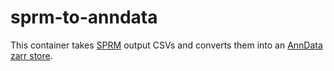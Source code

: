 # sprm-to-anndata

This container takes [SPRM](https://docs.google.com/document/d/1c7UR0Pe1newpVhQY2HEFkfV8O7GAj9Vk4XnuSiSnDeY/edit) output CSVs and converts them into an [AnnData zarr store](https://anndata.readthedocs.io/en/latest/anndata.AnnData.write_zarr.html#anndata.AnnData.write_zarr).
